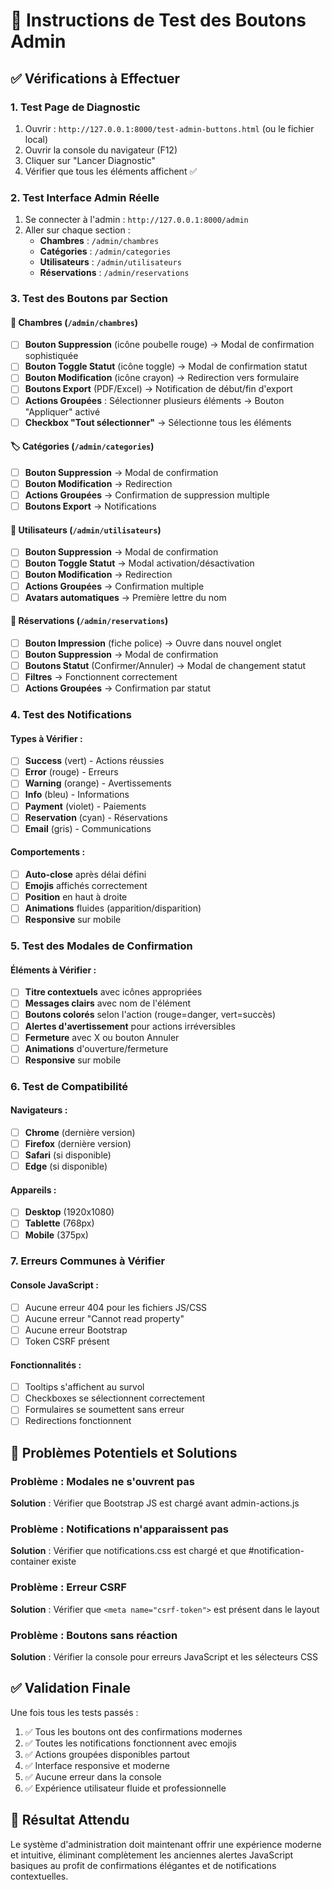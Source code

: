 # 🔧 Instructions de Test des Boutons Admin

## ✅ Vérifications à Effectuer

### 1. Test Page de Diagnostic
1. Ouvrir : `http://127.0.0.1:8000/test-admin-buttons.html` (ou le fichier local)
2. Ouvrir la console du navigateur (F12)
3. Cliquer sur "Lancer Diagnostic"
4. Vérifier que tous les éléments affichent ✅

### 2. Test Interface Admin Réelle
1. Se connecter à l'admin : `http://127.0.0.1:8000/admin`
2. Aller sur chaque section :
   - **Chambres** : `/admin/chambres`
   - **Catégories** : `/admin/categories` 
   - **Utilisateurs** : `/admin/utilisateurs`
   - **Réservations** : `/admin/reservations`

### 3. Test des Boutons par Section

#### 🏨 Chambres (`/admin/chambres`)
- [ ] **Bouton Suppression** (icône poubelle rouge) → Modal de confirmation sophistiquée
- [ ] **Bouton Toggle Statut** (icône toggle) → Modal de confirmation statut
- [ ] **Bouton Modification** (icône crayon) → Redirection vers formulaire
- [ ] **Boutons Export** (PDF/Excel) → Notification de début/fin d'export
- [ ] **Actions Groupées** : Sélectionner plusieurs éléments → Bouton "Appliquer" activé
- [ ] **Checkbox "Tout sélectionner"** → Sélectionne tous les éléments

#### 🏷️ Catégories (`/admin/categories`)
- [ ] **Bouton Suppression** → Modal de confirmation
- [ ] **Bouton Modification** → Redirection
- [ ] **Actions Groupées** → Confirmation de suppression multiple
- [ ] **Boutons Export** → Notifications

#### 👥 Utilisateurs (`/admin/utilisateurs`)
- [ ] **Bouton Suppression** → Modal de confirmation
- [ ] **Bouton Toggle Statut** → Modal activation/désactivation
- [ ] **Bouton Modification** → Redirection
- [ ] **Actions Groupées** → Confirmation multiple
- [ ] **Avatars automatiques** → Première lettre du nom

#### 📅 Réservations (`/admin/reservations`)
- [ ] **Bouton Impression** (fiche police) → Ouvre dans nouvel onglet
- [ ] **Bouton Suppression** → Modal de confirmation
- [ ] **Boutons Statut** (Confirmer/Annuler) → Modal de changement statut
- [ ] **Filtres** → Fonctionnent correctement
- [ ] **Actions Groupées** → Confirmation par statut

### 4. Test des Notifications

#### Types à Vérifier :
- [ ] **Success** (vert) - Actions réussies
- [ ] **Error** (rouge) - Erreurs
- [ ] **Warning** (orange) - Avertissements  
- [ ] **Info** (bleu) - Informations
- [ ] **Payment** (violet) - Paiements
- [ ] **Reservation** (cyan) - Réservations
- [ ] **Email** (gris) - Communications

#### Comportements :
- [ ] **Auto-close** après délai défini
- [ ] **Emojis** affichés correctement
- [ ] **Position** en haut à droite
- [ ] **Animations** fluides (apparition/disparition)
- [ ] **Responsive** sur mobile

### 5. Test des Modales de Confirmation

#### Éléments à Vérifier :
- [ ] **Titre contextuels** avec icônes appropriées
- [ ] **Messages clairs** avec nom de l'élément
- [ ] **Boutons colorés** selon l'action (rouge=danger, vert=succès)
- [ ] **Alertes d'avertissement** pour actions irréversibles
- [ ] **Fermeture** avec X ou bouton Annuler
- [ ] **Animations** d'ouverture/fermeture
- [ ] **Responsive** sur mobile

### 6. Test de Compatibilité

#### Navigateurs :
- [ ] **Chrome** (dernière version)
- [ ] **Firefox** (dernière version)
- [ ] **Safari** (si disponible)
- [ ] **Edge** (si disponible)

#### Appareils :
- [ ] **Desktop** (1920x1080)
- [ ] **Tablette** (768px)
- [ ] **Mobile** (375px)

### 7. Erreurs Communes à Vérifier

#### Console JavaScript :
- [ ] Aucune erreur 404 pour les fichiers JS/CSS
- [ ] Aucune erreur "Cannot read property"
- [ ] Aucune erreur Bootstrap
- [ ] Token CSRF présent

#### Fonctionnalités :
- [ ] Tooltips s'affichent au survol
- [ ] Checkboxes se sélectionnent correctement
- [ ] Formulaires se soumettent sans erreur
- [ ] Redirections fonctionnent

## 🚨 Problèmes Potentiels et Solutions

### Problème : Modales ne s'ouvrent pas
**Solution** : Vérifier que Bootstrap JS est chargé avant admin-actions.js

### Problème : Notifications n'apparaissent pas  
**Solution** : Vérifier que notifications.css est chargé et que #notification-container existe

### Problème : Erreur CSRF
**Solution** : Vérifier que `<meta name="csrf-token">` est présent dans le layout

### Problème : Boutons sans réaction
**Solution** : Vérifier la console pour erreurs JavaScript et les sélecteurs CSS

## ✅ Validation Finale

Une fois tous les tests passés :
1. ✅ Tous les boutons ont des confirmations modernes
2. ✅ Toutes les notifications fonctionnent avec emojis
3. ✅ Actions groupées disponibles partout
4. ✅ Interface responsive et moderne
5. ✅ Aucune erreur dans la console
6. ✅ Expérience utilisateur fluide et professionnelle

## 🎯 Résultat Attendu

Le système d'administration doit maintenant offrir une expérience moderne et intuitive, éliminant complètement les anciennes alertes JavaScript basiques au profit de confirmations élégantes et de notifications contextuelles.
